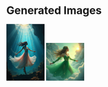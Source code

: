 # Generated Images



<img src="2025_07_17_01.png" width="100"/> <img src="2025_07_17_02.png" width="100"/>